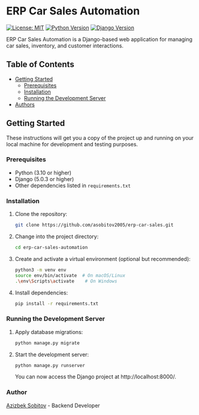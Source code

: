 # ERP Car Sales Automation

[![License: MIT](https://img.shields.io/badge/License-MIT-yellow.svg)](https://opensource.org/licenses/MIT)
[![Python Version](https://img.shields.io/badge/Python-3.10-blue.svg)](https://www.python.org/downloads/release/python-310/)
[![Django Version](https://img.shields.io/badge/Django-5.0.3-green.svg)](https://docs.djangoproject.com/en/5.0/)

ERP Car Sales Automation is a Django-based web application for managing car sales, inventory, and customer interactions.

## Table of Contents

- [Getting Started](#getting-started)
  - [Prerequisites](#prerequisites)
  - [Installation](#installation)
  - [Running the Development Server](#running-the-development-server)
- [Authors](#author)

## Getting Started

These instructions will get you a copy of the project up and running on your local machine for development and testing purposes.

### Prerequisites

- Python (3.10 or higher)
- Django (5.0.3 or higher)
- Other dependencies listed in `requirements.txt`

### Installation

1. Clone the repository:

   ```bash
   git clone https://github.com/asobitov2005/erp-car-sales.git
2. Change into the project directory:
   ```bash
   cd erp-car-sales-automation
3. Create and activate a virtual environment (optional but recommended):
   ```bash
   python3 -m venv env
   source env/bin/activate  # On macOS/Linux
   .\env\Scripts\activate    # On Windows
4. Install dependencies:
   ```bash
   pip install -r requirements.txt

### Running the Development Server
1. Apply database migrations:
   ```bash
   python manage.py migrate
2. Start the development server:
   ```bash
   python manage.py runserver
   ```
   You can now access the Django project at http://localhost:8000/.


### Author
   [Azizbek Sobitov](https://github.com/asobitov2005) - Backend Developer

    



